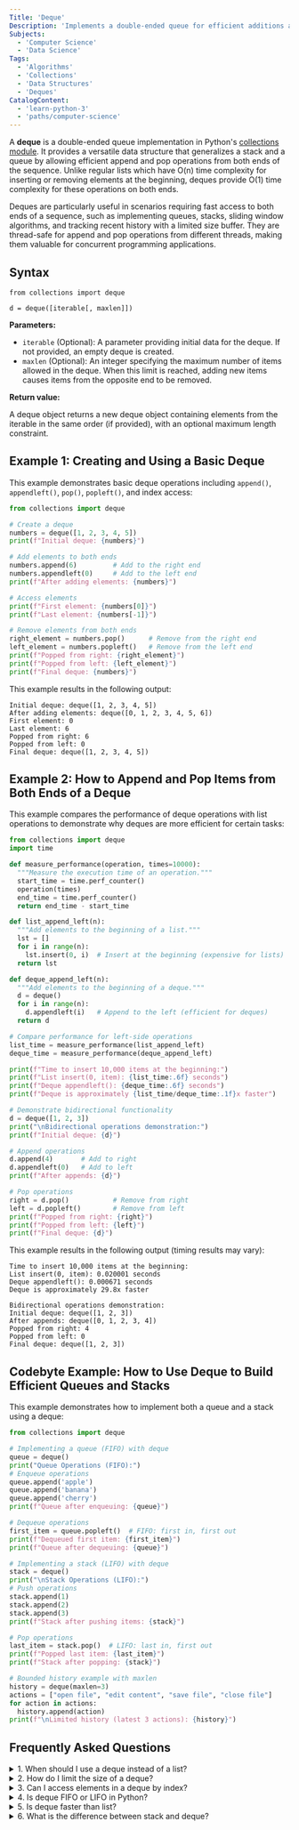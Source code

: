 ```yaml
---
Title: 'Deque'
Description: 'Implements a double-ended queue for efficient additions and removals from both ends.'
Subjects:
  - 'Computer Science'
  - 'Data Science'
Tags:
  - 'Algorithms'
  - 'Collections'
  - 'Data Structures'
  - 'Deques'
CatalogContent:
  - 'learn-python-3'
  - 'paths/computer-science'
---
```


A **deque** is a double-ended queue implementation in Python's [collections module](https://www.codecademy.com/resources/docs/python/collections-module). It provides a versatile data structure that generalizes a stack and a queue by allowing efficient append and pop operations from both ends of the sequence. Unlike regular lists which have O(n) time complexity for inserting or removing elements at the beginning, deques provide O(1) time complexity for these operations on both ends.

Deques are particularly useful in scenarios requiring fast access to both ends of a sequence, such as implementing queues, stacks, sliding window algorithms, and tracking recent history with a limited size buffer. They are thread-safe for append and pop operations from different threads, making them valuable for concurrent programming applications.

## Syntax

```pseudo
from collections import deque

d = deque([iterable[, maxlen]])
```

**Parameters:**

- `iterable` (Optional): A parameter providing initial data for the deque. If not provided, an empty deque is created.
- `maxlen` (Optional): An integer specifying the maximum number of items allowed in the deque. When this limit is reached, adding new items causes items from the opposite end to be removed.

**Return value:**

A deque object returns a new deque object containing elements from the iterable in the same order (if provided), with an optional maximum length constraint.

## Example 1: Creating and Using a Basic Deque

This example demonstrates basic deque operations including `append()`, `appendleft()`, `pop()`, `popleft()`, and index access:

```py
from collections import deque

# Create a deque
numbers = deque([1, 2, 3, 4, 5])
print(f"Initial deque: {numbers}")

# Add elements to both ends
numbers.append(6)         # Add to the right end
numbers.appendleft(0)     # Add to the left end
print(f"After adding elements: {numbers}")

# Access elements
print(f"First element: {numbers[0]}")
print(f"Last element: {numbers[-1]}")

# Remove elements from both ends
right_element = numbers.pop()      # Remove from the right end
left_element = numbers.popleft()   # Remove from the left end
print(f"Popped from right: {right_element}")
print(f"Popped from left: {left_element}")
print(f"Final deque: {numbers}")
```

This example results in the following output:

```shell
Initial deque: deque([1, 2, 3, 4, 5])
After adding elements: deque([0, 1, 2, 3, 4, 5, 6])
First element: 0
Last element: 6
Popped from right: 6
Popped from left: 0
Final deque: deque([1, 2, 3, 4, 5])
```

## Example 2: How to Append and Pop Items from Both Ends of a Deque

This example compares the performance of deque operations with list operations to demonstrate why deques are more efficient for certain tasks:

```py
from collections import deque
import time

def measure_performance(operation, times=10000):
  """Measure the execution time of an operation."""
  start_time = time.perf_counter()
  operation(times)
  end_time = time.perf_counter()
  return end_time - start_time

def list_append_left(n):
  """Add elements to the beginning of a list."""
  lst = []
  for i in range(n):
    lst.insert(0, i)  # Insert at the beginning (expensive for lists)
  return lst

def deque_append_left(n):
  """Add elements to the beginning of a deque."""
  d = deque()
  for i in range(n):
    d.appendleft(i)   # Append to the left (efficient for deques)
  return d

# Compare performance for left-side operations
list_time = measure_performance(list_append_left)
deque_time = measure_performance(deque_append_left)

print(f"Time to insert 10,000 items at the beginning:")
print(f"List insert(0, item): {list_time:.6f} seconds")
print(f"Deque appendleft(): {deque_time:.6f} seconds")
print(f"Deque is approximately {list_time/deque_time:.1f}x faster")

# Demonstrate bidirectional functionality
d = deque([1, 2, 3])
print("\nBidirectional operations demonstration:")
print(f"Initial deque: {d}")

# Append operations
d.append(4)       # Add to right
d.appendleft(0)   # Add to left
print(f"After appends: {d}")

# Pop operations
right = d.pop()           # Remove from right
left = d.popleft()        # Remove from left
print(f"Popped from right: {right}")
print(f"Popped from left: {left}")
print(f"Final deque: {d}")
```

This example results in the following output (timing results may vary):

```shell
Time to insert 10,000 items at the beginning:
List insert(0, item): 0.020001 seconds
Deque appendleft(): 0.000671 seconds
Deque is approximately 29.8x faster

Bidirectional operations demonstration:
Initial deque: deque([1, 2, 3])
After appends: deque([0, 1, 2, 3, 4])
Popped from right: 4
Popped from left: 0
Final deque: deque([1, 2, 3])
```

## Codebyte Example: How to Use Deque to Build Efficient Queues and Stacks

This example demonstrates how to implement both a queue and a stack using a deque:

```py
from collections import deque

# Implementing a queue (FIFO) with deque
queue = deque()
print("Queue Operations (FIFO):")
# Enqueue operations
queue.append('apple')
queue.append('banana')
queue.append('cherry')
print(f"Queue after enqueuing: {queue}")

# Dequeue operations
first_item = queue.popleft()  # FIFO: first in, first out
print(f"Dequeued first item: {first_item}")
print(f"Queue after dequeuing: {queue}")

# Implementing a stack (LIFO) with deque
stack = deque()
print("\nStack Operations (LIFO):")
# Push operations
stack.append(1)
stack.append(2)
stack.append(3)
print(f"Stack after pushing items: {stack}")

# Pop operations
last_item = stack.pop()  # LIFO: last in, first out
print(f"Popped last item: {last_item}")
print(f"Stack after popping: {stack}")

# Bounded history example with maxlen
history = deque(maxlen=3)
actions = ["open file", "edit content", "save file", "close file"]
for action in actions:
  history.append(action)
print(f"\nLimited history (latest 3 actions): {history}")
```

## Frequently Asked Questions

<details>
<summary>1. When should I use a deque instead of a list?</summary>
<p>Use a deque when you need efficient append and pop operations from both ends of a collection. Lists are only efficient for operations at the right end (append/pop) but inefficient for left-end operations.</p>
</details>

<details>
<summary>2. How do I limit the size of a deque?</summary>
<p>Use the `maxlen` parameter when creating the deque: `d = deque(iterable, maxlen=n)`. When the deque reaches this size, adding new items causes items from the opposite end to be removed.</p>
</details>

<details>
<summary>3. Can I access elements in a deque by index?</summary>
<p>Yes, deques support index access like `d[0]` and `d[-1]`, but unlike lists, deques are not optimized for random access in the middle. Use index access sparingly with large deques.</p>
</details>

<details>
<summary>4. Is deque FIFO or LIFO in Python?</summary>
<p>A deque is neither inherently FIFO nor LIFO, it's a flexible data structure that can be used to implement both patterns. Use `append()` and `popleft()` for FIFO (queue) behavior, or use `append()` and `pop()` for LIFO (stack) behavior.</p>
</details>

<details>
<summary>5. Is deque faster than list?</summary>
<p>Yes, for operations at the beginning of the collection. Deques have O(1) time complexity for append and pop operations at both ends, while lists have O(n) time complexity for operations at the beginning. For operations at the end, both have similar performance. For random access by index, lists are generally faster.</p>
</details>

<details>
<summary>6. What is the difference between stack and deque?</summary>
<p>A stack is a LIFO (Last In, First Out) data structure with operations typically limited to pushing and popping elements from one end. A deque (double-ended queue) is a more flexible data structure that allows efficient insertion and removal at both ends. A deque can be used to implement a stack, but it offers additional functionality that a traditional stack does not have.</p>
</details>
